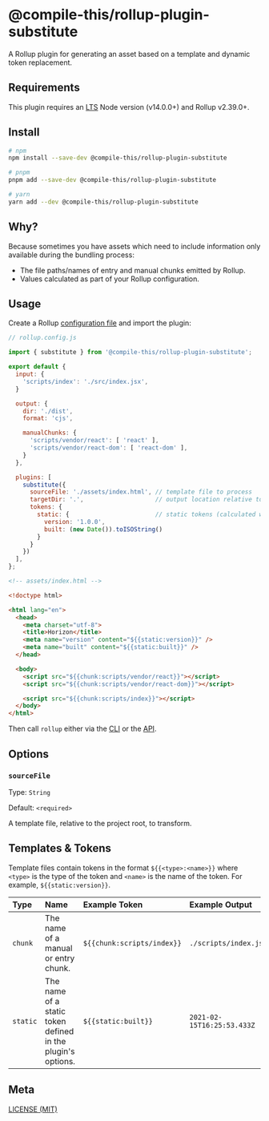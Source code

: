 # @compile-this/rollup-plugin-substitute

A Rollup plugin for generating an asset based on a template and dynamic token replacement.

## Requirements

This plugin requires an [LTS](https://github.com/nodejs/Release) Node version (v14.0.0+) and Rollup v2.39.0+.

## Install

``` bash
# npm
npm install --save-dev @compile-this/rollup-plugin-substitute

# pnpm
pnpm add --save-dev @compile-this/rollup-plugin-substitute

# yarn
yarn add --dev @compile-this/rollup-plugin-substitute
```

## Why?

Because sometimes you have assets which need to include information only available during the bundling process:

- The file paths/names of entry and manual chunks emitted by Rollup.
- Values calculated as part of your Rollup configuration.

## Usage

Create a Rollup [configuration file](https://www.rollupjs.org/guide/en/#configuration-files) and import the plugin:

```js
// rollup.config.js

import { substitute } from '@compile-this/rollup-plugin-substitute';

export default {
  input: {
    'scripts/index': './src/index.jsx',
  }

  output: {
    dir: './dist',
    format: 'cjs',

    manualChunks: {
      'scripts/vendor/react': [ 'react' ],
      'scripts/vendor/react-dom': [ 'react-dom' ],
    }
  },

  plugins: [
    substitute({
      sourceFile: './assets/index.html', // template file to process
      targetDir: '.',                    // output location relative to output.dir
      tokens: {
        static: {                        // static tokens (calculated when configuring the plugin)
          version: '1.0.0',
          built: (new Date()).toISOString()
        }
      }
    })
  ],
};
```

``` html
<!-- assets/index.html -->

<!doctype html>

<html lang="en">
  <head>
    <meta charset="utf-8">
    <title>Horizon</title>
    <meta name="version" content="${{static:version}}" />
    <meta name="built" content="${{static:built}}" />
  </head>

  <body>
    <script src="${{chunk:scripts/vendor/react}}"></script>
    <script src="${{chunk:scripts/vendor/react-dom}}"></script>

    <script src="${{chunk:scripts/index}}"></script>
  </body>
</html>
```

Then call `rollup` either via the [CLI](https://www.rollupjs.org/guide/en/#command-line-reference) or the [API](https://www.rollupjs.org/guide/en/#javascript-api).

## Options

### `sourceFile`

Type: `String`

Default: `<required>`

A template file, relative to the project root, to transform.

## Templates & Tokens

Template files contain tokens in the format `${{<type>:<name>}}` where `<type>` is the type of the token and `<name>` is the name of the token. For example, `${{static:version}}`.

| Type | Name | Example Token | Example Output |
| :-- | :-- | :-- | :-- |
| `chunk` | The name of a manual or entry chunk. | `${{chunk:scripts/index}}` | `./scripts/index.js` |
| `static` | The name of a static token defined in the plugin's options. | `${{static:built}}` | `2021-02-15T16:25:53.433Z` |

## Meta

[LICENSE (MIT)](/LICENSE)
